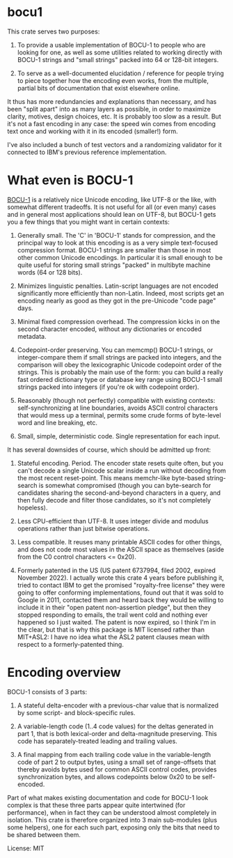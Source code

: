 # bocu1

 This crate serves two purposes:

   1. To provide a usable implementation of BOCU-1 to people who are looking
      for one, as well as some utilities related to working directly with
      BOCU-1 strings and "small strings" packed into 64 or 128-bit integers.

   2. To serve as a well-documented elucidation / reference for people
      trying to piece together how the encoding even works, from the
      multiple, partial bits of documentation that exist elsewhere online.

 It thus has more redundancies and explanations than necessary, and has been
 "split apart" into as many layers as possible, in order to maximize
 clarity, motives, design choices, etc. It is probably too slow as a result.
 But it's not a fast encoding in any case: the speed win comes from encoding
 text once and working with it in its encoded (smaller!) form.

 I've also included a bunch of test vectors and a randomizing validator for
 it connected to IBM's previous reference implementation.


 What even is BOCU-1
 ===================

 [BOCU-1](https://en.wikipedia.org/wiki/Binary_Ordered_Compression_for_Unicode)
 is a relatively nice Unicode encoding, like UTF-8 or the like, with
 somewhat different tradeoffs. It is not useful for all (or even many) cases
 and in general most applications should lean on UTF-8, but BOCU-1 gets you
 a few things that you might want in certain contexts:

   1. Generally small. The 'C' in 'BOCU-1' stands for compression, and the
      principal way to look at this encoding is as a very simple
      text-focused compression format. BOCU-1 strings are smaller than those
      in most other common Unicode encodings. In particular it is small
      enough to be quite useful for storing small strings "packed" in
      multibyte machine words (64 or 128 bits).

   2. Minimizes linguistic penalties. Latin-script languages are not encoded
      significantly more efficiently than non-Latin. Indeed, most scripts
      get an encoding nearly as good as they got in the pre-Unicode "code
      page" days.

   3. Minimal fixed compression overhead. The compression kicks in on the
      second character encoded, without any dictionaries or encoded
      metadata.

   4. Codepoint-order preserving. You can memcmp() BOCU-1 strings, or
      integer-compare them if small strings are packed into integers, and
      the comparison will obey the lexicographic Unicode codepoint order of
      the strings. This is probably the main use of the form: you can build
      a really fast ordered dictionary type or database key range using
      BOCU-1 small strings packed into integers (if you're ok with codepoint
      order).

   5. Reasonably (though not perfectly) compatible with existing contexts:
      self-synchronizing at line boundaries, avoids ASCII control characters
      that would mess up a terminal, permits some crude forms of byte-level
      word and line breaking, etc.

   6. Small, simple, deterministic code. Single representation for each
      input.

 It has several downsides of course, which should be admitted up front:

   1. Stateful encoding. Period. The encoder state resets quite often, but
      you can't decode a single Unicode scalar inside a run without decoding
      from the most recent reset-point. This means memchr-like byte-based
      string-search is somewhat compromised (though you can byte-search for
      candidates sharing the second-and-beyond characters in a query, and
      then fully decode and filter those candidates, so it's not completely
      hopeless).

   2. Less CPU-efficient than UTF-8. It uses integer divide and modulus
      operations rather than just bitwise operations.

   3. Less compatible. It reuses many printable ASCII codes for other
      things, and does not code most values in the ASCII space as themselves
      (aside from the C0 control characters <= 0x20).

   4. Formerly patented in the US (US patent 6737994, filed 2002, expired
      November 2022). I actually wrote this crate 4 years before publishing
      it, tried to contact IBM to get the promised "royalty-free license"
      they were going to offer conforming implementations, found out that it
      was sold to Google in 2011, contacted them and heard back they would
      be willing to include it in their "open patent non-assertion pledge",
      but then they stopped responding to emails, the trail went cold and
      nothing ever happened so I just waited. The patent is now expired, so
      I think I'm in the clear, but that is why this package is MIT licensed
      rather than MIT+ASL2: I have no idea what the ASL2 patent clauses mean
      with respect to a formerly-patented thing.


 Encoding overview
 =================

 BOCU-1 consists of 3 parts:

   1. A stateful delta-encoder with a previous-char value that is normalized
     by some script- and block-specific rules.

   2. A variable-length code (1..4 code values) for the deltas generated in
     part 1, that is both lexical-order and delta-magnitude preserving. This
     code has separately-treated leading and trailing values.

   3. A final mapping from each trailing code value in the variable-length
     code of part 2 to output bytes, using a small set of range-offsets that
     thereby avoids bytes used for common ASCII control codes, provides
     synchronization bytes, and allows codepoints below 0x20 to be
     self-encoded.

 Part of what makes existing documentation and code for BOCU-1 look complex
 is that these three parts appear quite intertwined (for performance), when
 in fact they can be understood almost completely in isolation. This crate
 is therefore organized into 3 main sub-modules (plus some helpers), one for
 each such part, exposing only the bits that need to be shared between them.


License: MIT
